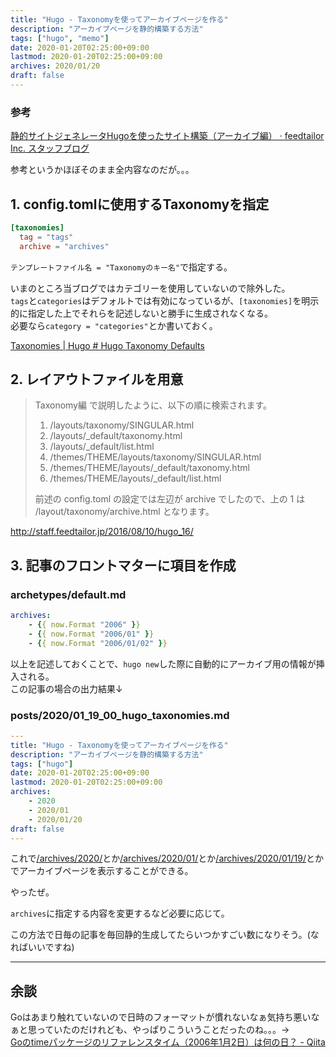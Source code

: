 ```yaml
---
title: "Hugo - Taxonomyを使ってアーカイブページを作る"
description: "アーカイブページを静的構築する方法"
tags: ["hugo", "memo"]
date: 2020-01-20T02:25:00+09:00
lastmod: 2020-01-20T02:25:00+09:00
archives: 2020/01/20
draft: false
---
```


### 参考

[静的サイトジェネレータHugoを使ったサイト構築（アーカイブ編） &middot; feedtailor Inc. スタッフブログ](http://staff.feedtailor.jp/2016/08/10/hugo_16/)

参考というかほぼそのまま全内容なのだが。。。

## 1. config.tomlに使用するTaxonomyを指定

```toml
[taxonomies]
  tag = "tags"
  archive = "archives"
```

`テンプレートファイル名 = "Taxonomyのキー名"`で指定する。

いまのところ当ブログではカテゴリーを使用していないので除外した。  
`tags`と`categories`はデフォルトでは有効になっているが、`[taxonomies]`を明示的に指定した上でそれらを記述しないと勝手に生成されなくなる。  
必要なら`category = "categories"`とか書いておく。

[Taxonomies | Hugo # Hugo Taxonomy Defaults](https://gohugo.io/content-management/taxonomies/#default-taxonomies)

## 2. レイアウトファイルを用意

>Taxonomy編 で説明したように、以下の順に検索されます。
>
>1. /layouts/taxonomy/SINGULAR.html
>2. /layouts/_default/taxonomy.html
>3. /layouts/_default/list.html
>4. /themes/THEME/layouts/taxonomy/SINGULAR.html
>5. /themes/THEME/layouts/_default/taxonomy.html
>6. /themes/THEME/layouts/_default/list.html
>
>前述の config.toml の設定では左辺が archive でしたので、上の 1 は /layout/taxonomy/archive.html となります。

<http://staff.feedtailor.jp/2016/08/10/hugo_16/>

## 3. 記事のフロントマターに項目を作成

### archetypes/default.md

```yaml
archives:
    - {{ now.Format "2006" }}
    - {{ now.Format "2006/01" }}
    - {{ now.Format "2006/01/02" }}
```

以上を記述しておくことで、`hugo new`した際に自動的にアーカイブ用の情報が挿入される。  
この記事の場合の出力結果↓

### posts/2020/01_19_00_hugo_taxonomies.md

```yaml
---
title: "Hugo - Taxonomyを使ってアーカイブページを作る"
description: "アーカイブページを静的構築する方法"
tags: ["hugo"]
date: 2020-01-20T02:25:00+09:00
lastmod: 2020-01-20T02:25:00+09:00
archives:
    - 2020
    - 2020/01
    - 2020/01/20
draft: false
---
```

これで[/archives/2020/](/archives/2020/)とか[/archives/2020/01/](/archives/2020/01/)とか[/archives/2020/01/19/](/archives/2020/01/19/)とかでアーカイブページを表示することができる。

やったぜ。

`archives`に指定する内容を変更するなど必要に応じて。

この方法で日毎の記事を毎回静的生成してたらいつかすごい数になりそう。(なればいいですね)

---

## 余談

Goはあまり触れていないので日時のフォーマットが慣れないなぁ気持ち悪いなぁと思っていたのだけれども、やっぱりこういうことだったのね。。。→  
[Goのtimeパッケージのリファレンスタイム（2006年1月2日）は何の日？ - Qiita](https://qiita.com/ruiu/items/5936b4c3bd6eb487c182)
